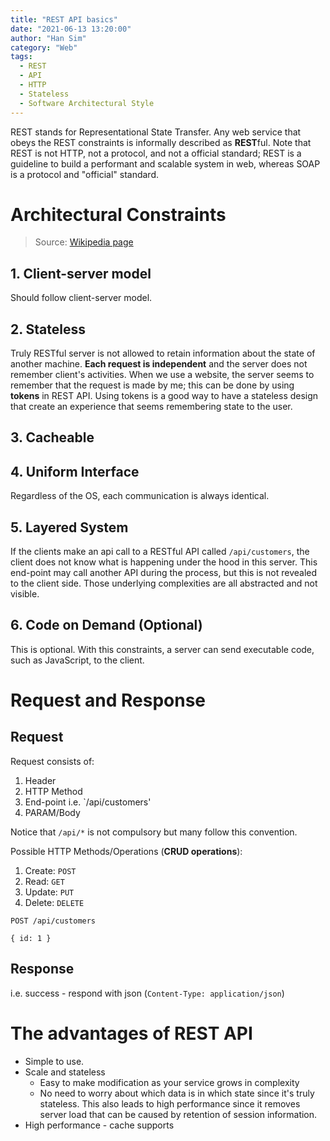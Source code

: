 ```yaml
---
title: "REST API basics"
date: "2021-06-13 13:20:00"
author: "Han Sim"
category: "Web"
tags:
  - REST
  - API
  - HTTP
  - Stateless
  - Software Architectural Style
---
```


REST stands for Representational State Transfer. Any web service that obeys the REST constraints is informally described as **REST**ful. Note that REST is not HTTP, not a protocol, and not a official standard; REST is a guideline to build a performant and scalable system in web, whereas SOAP is a protocol and "official" standard.

# Architectural Constraints

> Source: [Wikipedia page](https://en.wikipedia.org/wiki/Representational_state_transfer#Architectural_constraints)

## 1. Client-server model

Should follow client-server model.

## 2. Stateless

Truly RESTful server is not allowed to retain information about the state of another machine. **Each request is independent** and the server does not remember client's activities. When we use a website, the server seems to remember that the request is made by me; this can be done by using **tokens** in REST API. Using tokens is a good way to have a stateless design that create an experience that seems remembering state to the user.

## 3. Cacheable

## 4. Uniform Interface

Regardless of the OS, each communication is always identical.

## 5. Layered System

If the clients make an api call to a RESTful API called `/api/customers`, the client does not know what is happening under the hood in this server. This end-point may call another API during the process, but this is not revealed to the client side. Those underlying complexities are all abstracted and not visible.

## 6. Code on Demand (Optional)

This is optional. With this constraints, a server can send executable code, such as JavaScript, to the client.

# Request and Response

## Request

Request consists of:

1. Header
2. HTTP Method
3. End-point i.e. `/api/customers'
4. PARAM/Body

Notice that `/api/*` is not compulsory but many follow this convention.

Possible HTTP Methods/Operations (**CRUD operations**):

1. Create: `POST`
2. Read: `GET`
3. Update: `PUT`
4. Delete: `DELETE`

```
POST /api/customers

{ id: 1 }
```

## Response

i.e. success - respond with json (`Content-Type: application/json`)

# The advantages of REST API

- Simple to use.
- Scale and stateless
  - Easy to make modification as your service grows in complexity
  - No need to worry about which data is in which state since it's truly stateless. This also leads to high performance since it removes server load that can be caused by retention of session information.
- High performance - cache supports
